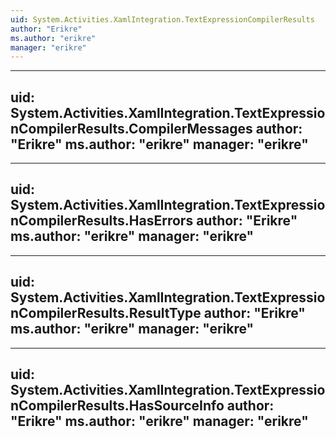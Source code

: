 ```yaml
---
uid: System.Activities.XamlIntegration.TextExpressionCompilerResults
author: "Erikre"
ms.author: "erikre"
manager: "erikre"
---
```


---
uid: System.Activities.XamlIntegration.TextExpressionCompilerResults.CompilerMessages
author: "Erikre"
ms.author: "erikre"
manager: "erikre"
---

---
uid: System.Activities.XamlIntegration.TextExpressionCompilerResults.HasErrors
author: "Erikre"
ms.author: "erikre"
manager: "erikre"
---

---
uid: System.Activities.XamlIntegration.TextExpressionCompilerResults.ResultType
author: "Erikre"
ms.author: "erikre"
manager: "erikre"
---

---
uid: System.Activities.XamlIntegration.TextExpressionCompilerResults.HasSourceInfo
author: "Erikre"
ms.author: "erikre"
manager: "erikre"
---
